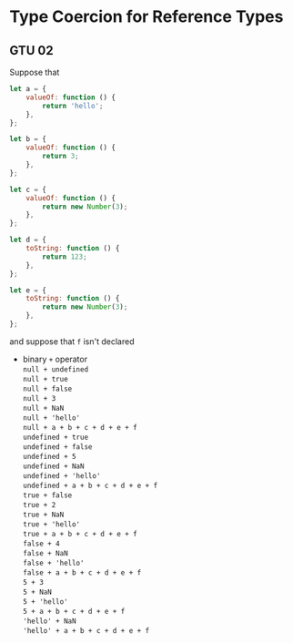 # Type Coercion for Reference Types

## GTU 02

Suppose that

```javascript
let a = {
    valueOf: function () {
        return 'hello';
    },
};

let b = {
    valueOf: function () {
        return 3;
    },
};

let c = {
    valueOf: function () {
        return new Number(3);
    },
};

let d = {
    toString: function () {
        return 123;
    },
};

let e = {
    toString: function () {
        return new Number(3);
    },
};
```
and suppose that `f` isn't declared

* binary `+` operator  
`null + undefined`  
`null + true`  
`null + false`  
`null + 3`  
`null + NaN`  
`null + 'hello'`  
`null + a + b + c + d + e + f`  
`undefined + true`  
`undefined + false`  
`undefined + 5`  
`undefined + NaN`  
`undefined + 'hello'`  
`undefined + a + b + c + d + e + f`  
`true + false`  
`true + 2`  
`true + NaN`  
`true + 'hello'`  
`true + a + b + c + d + e + f`  
`false + 4`  
`false + NaN`  
`false + 'hello'`  
`false + a + b + c + d + e + f`  
`5 + 3`  
`5 + NaN`  
`5 + 'hello'`  
`5 + a + b + c + d + e + f`  
`'hello' + NaN`  
`'hello' + a + b + c + d + e + f`  